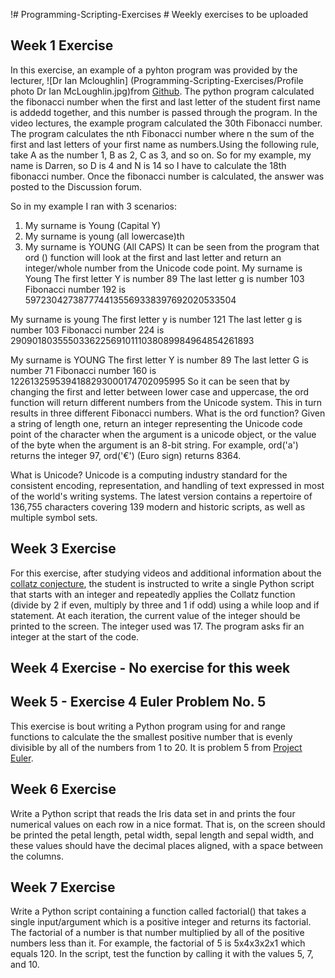 !# Programming-Scripting-Exercises #
Weekly exercises to be uploaded

## Week 1 Exercise ##

In this exercise, an example of a pyhton program was provided by the lecturer, ![Dr Ian Mcloughlin] (Programming-Scripting-Exercises/Profile photo Dr Ian McLoughlin.jpg)from [Github](https://github.com/ianmcloughlin/python-fib/blob/master/fib.py).
The python program calculated the fibonacci number when the first and last letter of the student first name is addedd together, and this number is passed through the program.  In the video lectures, the example program calculated the 30th Fibonacci number. The program  calculates the nth Fibonacci number where n the sum of the first and last letters of your first name as numbers.Using the following rule, take A as the number 1, B as 2, C as 3, and so on. So for my example, my name is Darren, so D is 4 and N is 14 so I have to calculate the 18th fibonacci number. Once the fibonacci number is calculated, the answer was posted to the Discussion forum.  

So in my example I ran with 3 scenarios:
1.    My surname is Young (Capital Y)
2.    My surname is young (all lowercase)th 
3.    My surname is YOUNG (All CAPS)
It can be seen from the program that ord () function will look at the first and last letter and return an integer/whole number from the Unicode code point.
My surname is Young
The first letter Y is number 89
The last letter g is number 103
Fibonacci number 192 is 5972304273877744135569338397692020533504

My surname is young
The first letter y is number 121
The last letter g is number 103
Fibonacci number 224 is 29090180355503362256910111038089984964854261893

My surname is YOUNG
The first letter Y is number 89
The last letter G is number 71
Fibonacci number 160 is 1226132595394188293000174702095995
So it can be seen that by changing the first and letter between lower case and uppercase, the ord function will return different numbers from the Unicode system. This in turn results in three different Fibonacci numbers.
What is the ord function?
Given a string of length one, return an integer representing the Unicode code point of the character when the argument is a unicode object, or the value of the byte when the argument is an 8-bit string. For example, ord('a') returns the integer 97, ord('€') (Euro sign) returns 8364.

What is Unicode? 
Unicode is a computing industry standard for the consistent encoding, representation, and handling of text expressed in most of the world's writing systems. The latest version contains a repertoire of 136,755 characters covering 139 modern and historic scripts, as well as multiple symbol sets. 

## Week 3 Exercise ##

For this exercise, after studying videos and additional information about the [collatz conjecture](https://en.wikipedia.org/wiki/Collatz_conjecture), the student is instructed to write  a single Python script that starts with an integer and repeatedly applies the Collatz function (divide by 2 if even, multiply by three and 1 if odd) using a while loop and if statement. At each iteration, the current value of the integer should be printed to the screen. The integer used was 17. The program asks fir an integer at the start of the code.

## Week 4 Exercise - No exercise for this week ##

## Week 5 - Exercise 4 Euler Problem No. 5 ##

This exercise is bout writing a Python program using for and range functions to calculate the the smallest positive number that is evenly divisible by all of the numbers from 1 to 20.  It is problem 5 from [Project Euler](https://projecteuler.net/problem=5). 

## Week 6 Exercise ##

Write a Python script that reads the Iris data set in and prints the four numerical values on each row in a nice format. That is, on the screen should be printed the petal length, petal width, sepal length and sepal width, and these values should have the decimal places aligned, with a space between the columns.

## Week 7 Exercise ##

Write a Python script containing a function called factorial() that takes a single input/argument which is a positive integer and returns its factorial. The factorial of a number is that number multiplied by all of the positive numbers less than it. For example, the factorial of 5 is 5x4x3x2x1 which equals 120. In the script, test the function by calling it with the values 5, 7, and 10.
